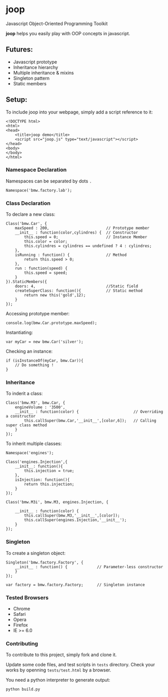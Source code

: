 # joop


Javascript Object-Oriented Programming Toolkit

**joop** helps you easily play with OOP concepts in javascript.

## Futures:

 * Javascript prototype
 * Inheritance hierarchy
 * Multiple inheritance & mixins
 * Singleton pattern
 * Static members

 
## Setup:

To include joop into your webpage, simply add a script reference to it:

	<!DOCTYPE html>
	<html>
	<head>
		<title>joop demo</title>
		<script src="joop.js" type="text/javascript"></script>
	</head>
	<body>
	</body>
	</html>
	
### Namespace Declaration

Namespaces can be separated by dots `.` 

	Namespace('bmw.factory.lab');
	
	
### Class Declaration

To declare a new class:

	Class('bmw.Car', {
		maxSpeed : 200, 						// Prototype member
		__init__ : function(color,cylindres) { 	// Constructor
			this.speed = 0; 					// Instance Member 
			this.color = color;
			this.cylindres = cylindres == undefined ? 4 : cylindres; 
		},
		isRunning : function() {				// Method
			return this.speed > 0;
		},
		run : function(speed) {
			this.speed = speed;
		}
	}).StaticMembers({
		doors: 4, 								//Static field
		createSuperClass: function(){ 			// Static method
			return new this('gold',12);
		}
	});
	
Accessing prototype member:

	console.log(bmw.Car.prototype.maxSpeed);
	
Instantiating:

	var myCar = new bmw.Car('silver');

Checking an instance:

	if (isInstanceOf(myCar, bmw.Car)){
		// Do something !
	}


### Inheritance

To inderit a class:

	Class('bmw.M3', bmw.Car, {
		engineVolume : '3500',
		__init__ : function(color) {						// Overriding a constructor
			this.callSuper(bmw.Car,'__init__',[color,6]); 	// Calling super class method
		}
	});

To inherit multiple classes:

	Namespace('engines');
	
	Class('engines.Injection',{
		__init__: function(){
			this.injection = true;
		},
		isInjection: function(){
			return this.injection;
		}
	});

	Class('bmw.M3i', bmw.M3, engines.Injection, {
		
		__init__ : function(color) {
			this.callSuper(bmw.M3,'__init__',[color]);
			this.callSuper(engines.Injection,'__init__');
		}
	});

### Singleton

To create a singleton object:

	Singleton('bmw.factory.Factory', {
		__init__ : function() {				// Parameter-less constructor
		}
	});	
	
	var factory = bmw.factory.Factory; 		// Singleton instance


### Tested Browsers

 * Chrome
 * Safari
 * Opera
 * Firefox
 * IE >= 6.0	

### Contributing

To contribute to this project, simply fork and clone it.

Update some code files, and test scripts in `tests` directory. Check your works by openning `tests/test.html` by a browser.
 
You need a python interpreter to generate output:
	
	python build.py



